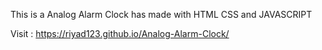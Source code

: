 This is a Analog Alarm Clock has made with HTML CSS and JAVASCRIPT

Visit :  https://riyad123.github.io/Analog-Alarm-Clock/
